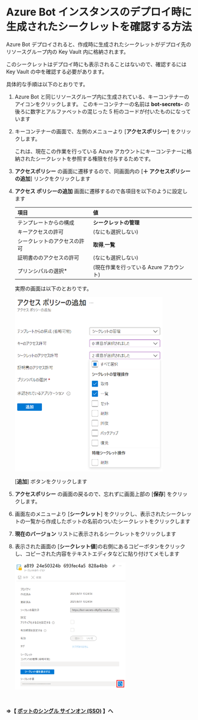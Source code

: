 # Azure Bot インスタンスのデプロイ時に生成されたシークレットを確認する方法
Azure Bot デプロイされると、作成時に生成されたシークレットがデプロイ先のリソースグループ内の Key Vault 内に格納されます。

このシークレットはデプロイ時にも表示されることはないので、確認するには Key Vault の中を確認する必要があります。

具体的な手順は以下のとおりです。

1. Azure Bot と同じリソースグループ内に生成されている、キーコンテナーのアイコンをクリックします。
    このキーコンテナーの名前は **bot-secrets-** の後ろに数字とアルファベットの混じった 5 桁のコードが付いたものになっています

2. キーコンテナーの画面で、左側のメニューより \[**アクセスポリシー**\] をクリックします。
    
    これは、現在この作業を行っている Azure アカウントにキーコンテナーに格納されたシークレットを参照する権限を付与するためです。

3. **アクセスポリシー** の画面に遷移するので、同画面内の \[**＋ アクセスポリシーの追加**] リンクをクリックします

4. **アクセス ポリシーの追加** 画面に遷移するので各項目を以下のように設定します

    |項目|値|
    | ---- | ---- |
    |テンプレートからの構成|**シークレットの管理**|
    |キーアクセスの許可|(なにも選択しない)|
    |シークレットのアクセスの許可|**取得**,**一覧**|
    |証明書ののアクセスの許可|(なにも選択しない)|
    |プリンシパルの選択*|(現在作業を行っている Azure アカウント)|

    実際の画面は以下のとおりです。

    <img src="../images/21Augs_Add_AccessPolicy.png" width="400px">

    \[**追加**\] ボタンをクリックします

5. **アクセスポリシー** の画面の戻るので、忘れずに画面上部の \[**保存**\] をクリックします。

6. 画面左のメニューより \[**シークレット**\] をクリックし、表示されたシークレットの一覧から作成したボットの名前のついたシークレットをクリックします

7. **現在のバージョン** リストに表示されるシークレットをクリックします

8. 表示された画面の \[**シークレット値**\]の右側にあるコピーボタンをクリックし、コピーされた内容をテキストエディタなどに貼り付けてメモします

    <img src="../images/21Augs_Show_Secret.png" width="300px">

<br />

**⇒【 [**ボットのシングル サインオン (SSO)**](Ex03-SSO.md) 】へ**


